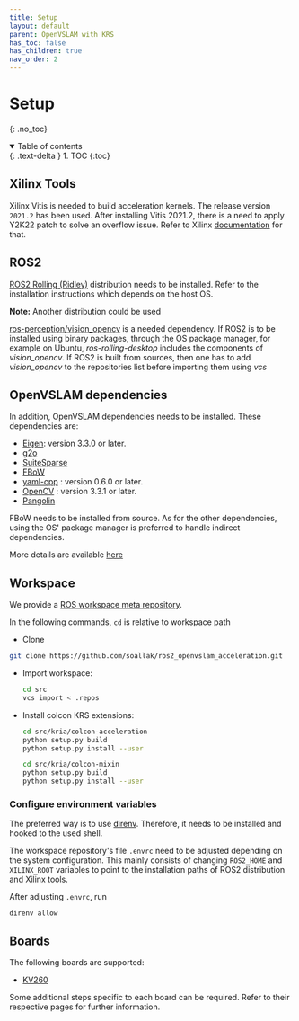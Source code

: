 ```yaml
---
title: Setup
layout: default
parent: OpenVSLAM with KRS
has_toc: false
has_children: true
nav_order: 2
---
```


# Setup
{: .no_toc}
<details open markdown="block">
  <summary>
    Table of contents
  </summary>
  {: .text-delta }
1. TOC
{:toc}
</details>

## Xilinx Tools

Xilinx Vitis is needed to build acceleration kernels.
The release version `2021.2` has been used. After installing Vitis 2021.2, there is a need to apply Y2K22 patch to solve an overflow issue. Refer to Xilinx [documentation](https://support.xilinx.com/s/article/76960?language=en_US) for that. 



## ROS2

[ROS2 Rolling (Ridley)](https://docs.ros.org/en/rolling/index.html) distribution needs to be installed. Refer to the installation instructions which depends on the host OS.

**Note:** Another distribution could be used

[ros-perception/vision_opencv](https://github.com/ros-perception/vision_opencv/tree/ros2) is a needed dependency. If ROS2 is to be installed using binary packages, through the OS package manager, for example on Ubuntu, *ros-rolling-desktop* includes the components of *vision_opencv*. If ROS2 is built from sources, then one has to add *vision_opencv* to the repositories list before importing them using *vcs*

## OpenVSLAM dependencies

In addition, OpenVSLAM dependencies needs to be installed. These dependencies are:
- [Eigen](http://eigen.tuxfamily.org/): version 3.3.0 or later.
- [g2o](https://github.com/RainerKuemmerle/g2o)
- [SuiteSparse](http://faculty.cse.tamu.edu/davis/suitesparse.html)
- [FBoW](https://github.com/stella-cv/FBoW)
- [yaml-cpp](https://github.com/jbeder/yaml-cpp) : version 0.6.0 or later.
- [OpenCV](https://opencv.org/) : version 3.3.1 or later.
- [Pangolin](https://github.com/stevenlovegrove/Pangolin)

FBoW needs to be installed from source. As for the other dependencies, using the OS' package manager is preferred to handle indirect dependencies.  

More details are available [here](https://stella-cv.readthedocs.io/en/latest/installation.html)

## Workspace

We provide a [ROS workspace meta repository](https://github.com/soallak/ros2_openvslam_acceleration). 

In the following commands, `cd` is relative to workspace path

- Clone
```bash
git clone https://github.com/soallak/ros2_openvslam_acceleration.git
```
- Import workspace:

  ```bash 
  cd src
  vcs import < .repos
  ```

- Install colcon KRS extensions:

  ```bash
  cd src/kria/colcon-acceleration
  python setup.py build
  python setup.py install --user
  ```
  ```bash
  cd src/kria/colcon-mixin
  python setup.py build
  python setup.py install --user
  ```

### Configure environment variables

The preferred way is to use [direnv](https://direnv.net/). Therefore, it needs to be installed and hooked to the used shell.

The workspace repository's file `.envrc` need to be adjusted depending on the system configuration. This mainly consists  of changing `ROS2_HOME` and `XILINX_ROOT` variables to point to the installation paths of ROS2 distribution and Xilinx tools. 

After adjusting `.envrc`, run 
```
direnv allow
```

## Boards
The following boards are supported:
- [KV260](/projects/krs_openvslam/kv260)

Some additional steps specific to each board can be required. Refer to their respective pages for further information.
